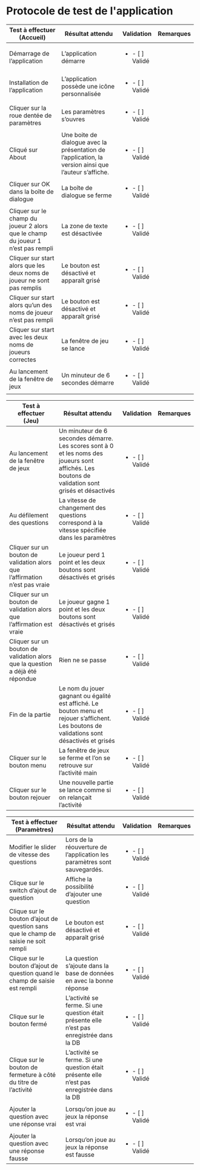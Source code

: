 # Protocole de test de l'application
| **Test à effectuer (Accueil)** | **Résultat attendu** | **Validation** | **Remarques**|
| ------------------------------ | -------------------- | -------------- | ------------ |
| Démarrage de l’application | L’application démarre | <ul><li>- [ ] Validé</li></ul> | |
| Installation de l’application | L’application possède une icône personnalisée | <ul><li>- [ ] Validé</li></ul> | |
| Cliquer sur la roue dentée de paramètres | Les paramètres s’ouvres | <ul><li>- [ ] Validé</li></ul> | |
| Cliqué sur About | Une boite de dialogue avec la présentation de l’application, la version ainsi que l’auteur s’affiche. | <ul><li>- [ ] Validé</li></ul> | |
| Cliquer sur OK dans la boîte de dialogue | La boîte de dialogue se ferme | <ul><li>- [ ] Validé</li></ul> | |
| Cliquer sur le champ du joueur 2 alors que le champ du joueur 1 n’est pas rempli | La zone de texte est désactivée | <ul><li>- [ ] Validé</li></ul> | |
| Cliquer sur start alors que les deux noms de joueur ne sont pas remplis | Le bouton est désactivé et apparaît grisé | <ul><li>- [ ] Validé</li></ul> | |
| Cliquer sur start alors qu’un des noms de joueur n’est pas rempli | Le bouton est désactivé et apparaît grisé | <ul><li>- [ ] Validé</li></ul> | |
| Cliquer sur start avec les deux noms de joueurs correctes | La fenêtre de jeu se lance | <ul><li>- [ ] Validé</li></ul> | |
| Au lancement de la fenêtre de jeux | Un minuteur de 6 secondes démarre | <ul><li>- [ ] Validé</li></ul> | |

| **Test à effectuer (Jeu)** | **Résultat attendu** | **Validation** | **Remarques**|
| -------------------------- | -------------------- | -------------- | ------------ |
| Au lancement de la fenêtre de jeux | Un minuteur de 6 secondes démarre. Les scores sont à 0 et les noms des joueurs sont affichés. Les boutons de validation sont grisés et désactivés | <ul><li>- [ ] Validé</li></ul> | |
| Au défilement des questions | La vitesse de changement des questions correspond à la vitesse spécifiée dans les paramètres | <ul><li>- [ ] Validé</li></ul> | |
| Cliquer sur un bouton de validation alors que l’affirmation n’est pas vraie | Le joueur perd 1 point et les deux boutons sont désactivés et grisés | <ul><li>- [ ] Validé</li></ul> | |
| Cliquer sur un bouton de validation alors que l’affirmation est vraie | Le joueur gagne 1 point et les deux boutons sont désactivés et grisés | <ul><li>- [ ] Validé</li></ul> | |
| Cliquer sur un bouton de validation alors que la question a déjà été répondue | Rien ne se passe | <ul><li>- [ ] Validé</li></ul> | |
| Fin de la partie | Le nom du jouer gagnant ou égalité est affiché. Le bouton menu et rejouer s’affichent. Les boutons de validations sont désactivés et grisés | <ul><li>- [ ] Validé</li></ul> | |
| Cliquer sur le bouton menu | La fenêtre de jeux se ferme et l’on se retrouve sur l’activité main | <ul><li>- [ ] Validé</li></ul> | |
| Cliquer sur le bouton rejouer | Une nouvelle partie se lance comme si on relançait l’activité | <ul><li>- [ ] Validé</li></ul> | |

| **Test à effectuer (Paramètres)** | **Résultat attendu** | **Validation** | **Remarques**|
| --------------------------------- | -------------------- | -------------- | ------------ |
| Modifier le slider de vitesse des questions | Lors de la réouverture de l’application les paramètres sont sauvegardés.  | <ul><li>- [ ] Validé</li></ul> | |
| Clique sur le switch d’ajout de question | Affiche la possibilité d’ajouter une question | <ul><li>- [ ] Validé</li></ul> | |
| Clique sur le bouton d’ajout de question sans que le champ de saisie ne soit rempli | Le bouton est désactivé et apparaît grisé | <ul><li>- [ ] Validé</li></ul> | |
| Clique sur le bouton d’ajout de question quand le champ de saisie est rempli | La question s’ajoute dans la base de données en avec la bonne réponse  | <ul><li>- [ ] Validé</li></ul> | |
| Clique sur le bouton fermé  | L’activité se ferme. Si une question était présente elle n’est pas enregistrée dans la DB | <ul><li>- [ ] Validé</li></ul> | |
| Clique sur le bouton de fermeture à côté du titre de l’activité | L’activité se ferme. Si une question était présente elle n’est pas enregistrée dans la DB | <ul><li>- [ ] Validé</li></ul> | |
| Ajouter la question avec une réponse vrai | Lorsqu’on joue au jeux la réponse est vrai | <ul><li>- [ ] Validé</li></ul> | |
| Ajouter la question avec une réponse fausse | Lorsqu’on joue au jeux la réponse est fausse | <ul><li>- [ ] Validé</li></ul> | |
